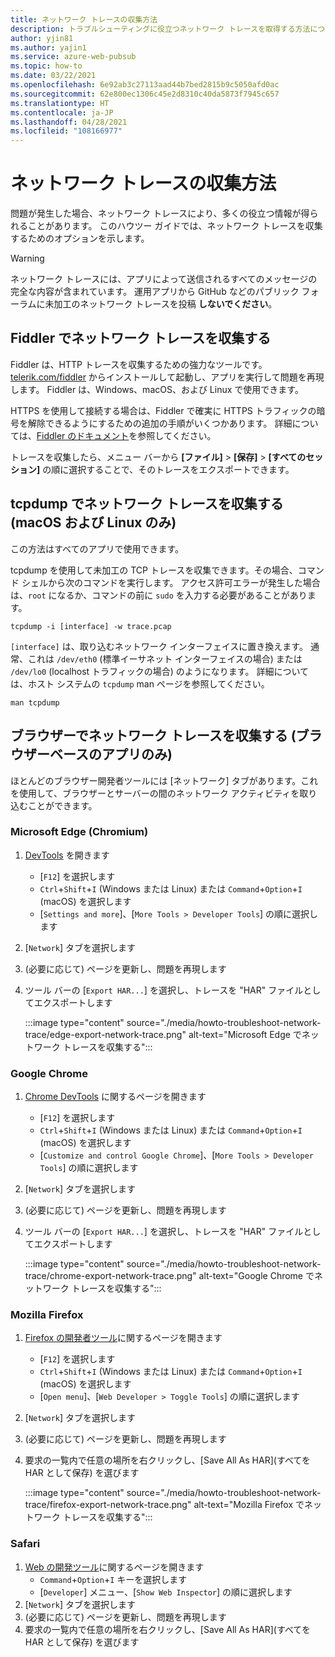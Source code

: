 ```yaml
---
title: ネットワーク トレースの収集方法
description: トラブルシューティングに役立つネットワーク トレースを取得する方法について学習する
author: yjin81
ms.author: yajin1
ms.service: azure-web-pubsub
ms.topic: how-to
ms.date: 03/22/2021
ms.openlocfilehash: 6e92ab3c27113aad44b7bed2815b9c5050afd0ac
ms.sourcegitcommit: 62e800ec1306c45e2d8310c40da5873f7945c657
ms.translationtype: HT
ms.contentlocale: ja-JP
ms.lasthandoff: 04/28/2021
ms.locfileid: "108166977"
---
```

# <a name="how-to-collect-a-network-trace"></a>ネットワーク トレースの収集方法

問題が発生した場合、ネットワーク トレースにより、多くの役立つ情報が得られることがあります。 このハウツー ガイドでは、ネットワーク トレースを収集するためのオプションを示します。

> [!WARNING]
> ネットワーク トレースには、アプリによって送信されるすべてのメッセージの完全な内容が含まれています。 運用アプリから GitHub などのパブリック フォーラムに未加工のネットワーク トレースを投稿 **しないでください**。

## <a name="collect-a-network-trace-with-fiddler"></a>Fiddler でネットワーク トレースを収集する

Fiddler は、HTTP トレースを収集するための強力なツールです。 [telerik.com/fiddler](https://www.telerik.com/fiddler) からインストールして起動し、アプリを実行して問題を再現します。 Fiddler は、Windows、macOS、および Linux で使用できます。 

HTTPS を使用して接続する場合は、Fiddler で確実に HTTPS トラフィックの暗号を解除できるようにするための追加の手順がいくつかあります。 詳細については、[Fiddler のドキュメント](https://docs.telerik.com/fiddler/Configure-Fiddler/Tasks/DecryptHTTPS)を参照してください。

トレースを収集したら、メニュー バーから **[ファイル]**  >  **[保存]**  >  **[すべてのセッション]** の順に選択することで、そのトレースをエクスポートできます。

## <a name="collect-a-network-trace-with-tcpdump-macos-and-linux-only"></a>tcpdump でネットワーク トレースを収集する (macOS および Linux のみ)

この方法はすべてのアプリで使用できます。

tcpdump を使用して未加工の TCP トレースを収集できます。その場合、コマンド シェルから次のコマンドを実行します。 アクセス許可エラーが発生した場合は、`root` になるか、コマンドの前に `sudo` を入力する必要があることがあります。

```console
tcpdump -i [interface] -w trace.pcap
```

`[interface]` は、取り込むネットワーク インターフェイスに置き換えます。 通常、これは `/dev/eth0` (標準イーサネット インターフェイスの場合) または `/dev/lo0` (localhost トラフィックの場合) のようになります。 詳細については、ホスト システムの `tcpdump` man ページを参照してください。

```console
man tcpdump
```

## <a name="collect-a-network-trace-in-the-browser-browser-based-apps-only"></a>ブラウザーでネットワーク トレースを収集する (ブラウザーベースのアプリのみ)

ほとんどのブラウザー開発者ツールには [ネットワーク] タブがあります。これを使用して、ブラウザーとサーバーの間のネットワーク アクティビティを取り込むことができます。 

### <a name="microsoft-edge-chromium"></a>Microsoft Edge (Chromium)

1. [DevTools](https://docs.microsoft.com/microsoft-edge/devtools-guide-chromium/) を開きます
    * [`F12`] を選択します 
    * `Ctrl`+`Shift`+`I` \(Windows または Linux\) または `Command`+`Option`+`I` \(macOS\) を選択します
    * [`Settings and more`]、[`More Tools > Developer Tools`] の順に選択します  
1. [`Network`] タブを選択します
1. (必要に応じて) ページを更新し、問題を再現します
1. ツール バーの [`Export HAR...`] を選択し、トレースを "HAR" ファイルとしてエクスポートします

    :::image type="content" source="./media/howto-troubleshoot-network-trace/edge-export-network-trace.png" alt-text="Microsoft Edge でネットワーク トレースを収集する":::

### <a name="google-chrome"></a>Google Chrome

1. [Chrome DevTools](https://developers.google.com/web/tools/chrome-devtools) に関するページを開きます
    * [`F12`] を選択します 
    * `Ctrl`+`Shift`+`I` \(Windows または Linux\) または `Command`+`Option`+`I` \(macOS\) を選択します  
    * [`Customize and control Google Chrome`]、[`More Tools > Developer Tools`] の順に選択します
1. [`Network`] タブを選択します
1. (必要に応じて) ページを更新し、問題を再現します
1. ツール バーの [`Export HAR...`] を選択し、トレースを "HAR" ファイルとしてエクスポートします

    :::image type="content" source="./media/howto-troubleshoot-network-trace/chrome-export-network-trace.png" alt-text="Google Chrome でネットワーク トレースを収集する":::

### <a name="mozilla-firefox"></a>Mozilla Firefox

1. [Firefox の開発者ツール](https://developer.mozilla.org/en-US/docs/Tools)に関するページを開きます
    * [`F12`] を選択します
    * `Ctrl`+`Shift`+`I` \(Windows または Linux\) または `Command`+`Option`+`I` \(macOS\) を選択します 
    * [`Open menu`]、[`Web Developer > Toggle Tools`] の順に選択します
1. [`Network`] タブを選択します
1. (必要に応じて) ページを更新し、問題を再現します
1. 要求の一覧内で任意の場所を右クリックし、[Save All As HAR]\(すべてを HAR として保存\) を選びます

    :::image type="content" source="./media/howto-troubleshoot-network-trace/firefox-export-network-trace.png" alt-text="Mozilla Firefox でネットワーク トレースを収集する":::

### <a name="safari"></a>Safari

1. [Web の開発ツール](https://developer.apple.com/safari/tools/)に関するページを開きます
    * `Command`+`Option`+`I` キーを選択します
    * [`Developer`] メニュー、[`Show Web Inspector`] の順に選択します 
1. [`Network`] タブを選択します
1. (必要に応じて) ページを更新し、問題を再現します
1. 要求の一覧内で任意の場所を右クリックし、[Save All As HAR]\(すべてを HAR として保存\) を選びます